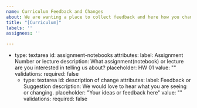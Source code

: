 ```yaml
---
name: Curriculum Feedback and Changes
about: We are wanting a place to collect feedback and here how you changed the curriculum
title: "[Curriculum]"
labels: ''
assignees: ''

---
```


- type: textarea
    id: assignment-notebooks
    attributes:
      label: Assignment Number or lecture
      description: What assignment(notebook) or lecture are you interested in telling us about?
      placeholder: HW 01
      value: ""
    validations:
      required: false
  - type: textarea
    id: description of change
    attributes:
      label: Feedback or Suggestion
      description: We would love to hear what you are seeing or changing.
      placeholder: "Your ideas or feedback here"
      value: ""
    validations:
      required: false

